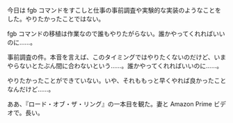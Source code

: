 今日は fgb コマンドをすこしと仕事の事前調査や実験的な実装のようなことをした。やりたかったことではない。

fgb コマンドの移植は作業なので誰もやりたがらない。誰かやってくれればいいのに……。

事前調査の件。本音を言えば、このタイミングではやりたくないのだけど、いまやらないとたぶん間に合わないという……。誰かやってくれればいいのに……。

やりたかったことができていない。いや、それももっと早くやれば良かったことなんだけど……。

ああ、『ロード・オブ・ザ・リング』の一本目を観た。妻と Amazon Prime ビデオで。長い。
